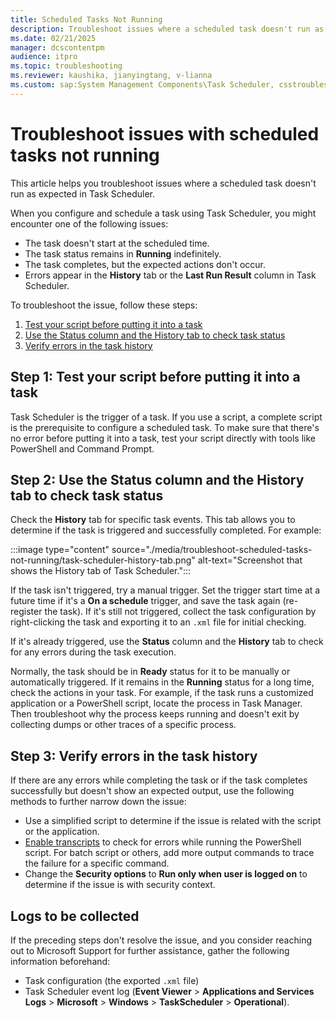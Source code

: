 ```yaml
---
title: Scheduled Tasks Not Running
description: Troubleshoot issues where a scheduled task doesn't run as expected in Task Scheduler.
ms.date: 02/21/2025
manager: dcscontentpm
audience: itpro
ms.topic: troubleshooting
ms.reviewer: kaushika, jianyingtang, v-lianna
ms.custom: sap:System Management Components\Task Scheduler, csstroubleshoot
---
```

# Troubleshoot issues with scheduled tasks not running

This article helps you troubleshoot issues where a scheduled task doesn't run as expected in Task Scheduler.

When you configure and schedule a task using Task Scheduler, you might encounter one of the following issues:

- The task doesn't start at the scheduled time.
- The task status remains in **Running** indefinitely.
- The task completes, but the expected actions don't occur.
- Errors appear in the **History** tab or the **Last Run Result** column in Task Scheduler.

To troubleshoot the issue, follow these steps:

1. [Test your script before putting it into a task](#step-1-test-your-script-before-putting-it-into-a-task)
2. [Use the Status column and the History tab to check task status](#step-2-use-the-status-column-and-the-history-tab-to-check-task-status)
3. [Verify errors in the task history](#step-3-verify-errors-in-the-task-history)

## Step 1: Test your script before putting it into a task

Task Scheduler is the trigger of a task. If you use a script, a complete script is the prerequisite to configure a scheduled task. To make sure that there's no error before putting it into a task, test your script directly with tools like PowerShell and Command Prompt.

## Step 2: Use the Status column and the History tab to check task status

Check the **History** tab for specific task events. This tab allows you to determine if the task is triggered and successfully completed. For example:

:::image type="content" source="./media/troubleshoot-scheduled-tasks-not-running/task-scheduler-history-tab.png" alt-text="Screenshot that shows the History tab of Task Scheduler.":::

If the task isn't triggered, try a manual trigger. Set the trigger start time at a future time if it's a **On a schedule** trigger, and save the task again (re-register the task). If it's still not triggered, collect the task configuration by right-clicking the task and exporting it to an `.xml` file for initial checking.

If it's already triggered, use the **Status** column and the **History** tab to check for any errors during the task execution.

Normally, the task should be in **Ready** status for it to be manually or automatically triggered. If it remains in the **Running** status for a long time, check the actions in your task. For example, if the task runs a customized application or a PowerShell script, locate the process in Task Manager. Then troubleshoot why the process keeps running and doesn't exit by collecting dumps or other traces of a specific process.

## Step 3: Verify errors in the task history

If there are any errors while completing the task or if the task completes successfully but doesn't show an expected output, use the following methods to further narrow down the issue:

- Use a simplified script to determine if the issue is related with the script or the application.
- [Enable transcripts](/powershell/module/microsoft.powershell.core/about/about_group_policy_settings#turn-on-powershell-transcription) to check for errors while running the PowerShell script. For batch script or others, add more output commands to trace the failure for a specific command.
- Change the **Security options** to **Run only when user is logged on** to determine if the issue is with security context.

## Logs to be collected

If the preceding steps don't resolve the issue, and you consider reaching out to Microsoft Support for further assistance, gather the following information beforehand:

- Task configuration (the exported `.xml` file)
- Task Scheduler event log (**Event Viewer** > **Applications and Services Logs** > **Microsoft** > **Windows** > **TaskScheduler** > **Operational**).
